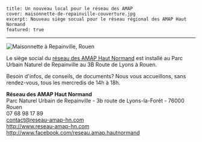     title: Un nouveau local pour le réseau des AMAP
    cover: maisonnette-de-repainville-couverture.jpg
    excerpt: Nouveau siège socual pour le réseau régional des AMAP Haut Normand
    featured: true
---

![Maisonnette à Repainville, Rouen]({{media_url}}maisonnette-de-repainville.jpg)

Le siège social du [réseau des AMAP Haut Normand](http://reseau-amap-hn.com) est installé au Parc Urbain Naturel de Repainville au 3B Route de Lyons à Rouen. 

Besoin d'infos, de conseils, de documents? Nous vous accueillons, sans rendez-vous, tous les mercredis de 14h à 18h. 

**Réseau des AMAP Haut Normand**  
Parc Naturel Urbain de Repainville - 3b route de Lyons-la-Forêt - 76000 Rouen  
07 68 98 17 89  
contact@reseau-amap-hn.com  
http://www.reseau-amap-hn.com  
http://www.facebook.com/reseau.amap.hautnormand  
